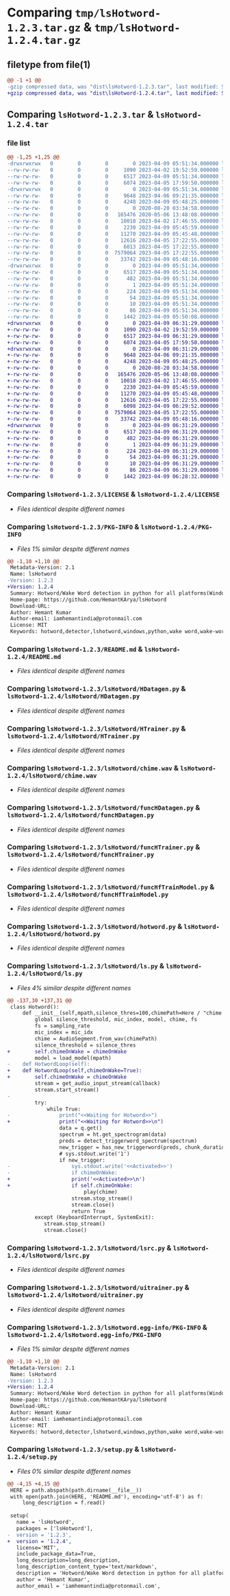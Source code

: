 # Comparing `tmp/lsHotword-1.2.3.tar.gz` & `tmp/lsHotword-1.2.4.tar.gz`

## filetype from file(1)

```diff
@@ -1 +1 @@
-gzip compressed data, was "dist\lsHotword-1.2.3.tar", last modified: Sun Apr  9 05:51:34 2023, max compression
+gzip compressed data, was "dist\lsHotword-1.2.4.tar", last modified: Sun Apr  9 06:31:29 2023, max compression
```

## Comparing `lsHotword-1.2.3.tar` & `lsHotword-1.2.4.tar`

### file list

```diff
@@ -1,25 +1,25 @@
-drwxrwxrwx   0        0        0        0 2023-04-09 05:51:34.000000 lsHotword-1.2.3/
--rw-rw-rw-   0        0        0     1090 2023-04-02 19:52:59.000000 lsHotword-1.2.3/LICENSE
--rw-rw-rw-   0        0        0     6517 2023-04-09 05:51:34.000000 lsHotword-1.2.3/PKG-INFO
--rw-rw-rw-   0        0        0     6074 2023-04-05 17:59:50.000000 lsHotword-1.2.3/README.md
-drwxrwxrwx   0        0        0        0 2023-04-09 05:51:34.000000 lsHotword-1.2.3/lsHotword/
--rw-rw-rw-   0        0        0     9648 2023-04-06 09:21:35.000000 lsHotword-1.2.3/lsHotword/HDatagen.py
--rw-rw-rw-   0        0        0     4248 2023-04-09 05:48:25.000000 lsHotword-1.2.3/lsHotword/HTrainer.py
--rw-rw-rw-   0        0        0        0 2020-08-20 03:34:58.000000 lsHotword-1.2.3/lsHotword/__init__.py
--rw-rw-rw-   0        0        0   165476 2020-05-06 13:48:08.000000 lsHotword-1.2.3/lsHotword/chime.wav
--rw-rw-rw-   0        0        0    10018 2023-04-02 17:46:55.000000 lsHotword-1.2.3/lsHotword/funcHDatagen.py
--rw-rw-rw-   0        0        0     2230 2023-04-09 05:45:59.000000 lsHotword-1.2.3/lsHotword/funcHTrainer.py
--rw-rw-rw-   0        0        0    11270 2023-04-09 05:45:48.000000 lsHotword-1.2.3/lsHotword/funcHfTrainModel.py
--rw-rw-rw-   0        0        0    12616 2023-04-05 17:22:55.000000 lsHotword-1.2.3/lsHotword/hotword.py
--rw-rw-rw-   0        0        0     6013 2023-04-05 17:22:55.000000 lsHotword-1.2.3/lsHotword/ls.py
--rw-rw-rw-   0        0        0  7579064 2023-04-05 17:22:55.000000 lsHotword-1.2.3/lsHotword/lsrc.py
--rw-rw-rw-   0        0        0    33742 2023-04-09 05:48:16.000000 lsHotword-1.2.3/lsHotword/uitrainer.py
-drwxrwxrwx   0        0        0        0 2023-04-09 05:51:34.000000 lsHotword-1.2.3/lsHotword.egg-info/
--rw-rw-rw-   0        0        0     6517 2023-04-09 05:51:34.000000 lsHotword-1.2.3/lsHotword.egg-info/PKG-INFO
--rw-rw-rw-   0        0        0      482 2023-04-09 05:51:34.000000 lsHotword-1.2.3/lsHotword.egg-info/SOURCES.txt
--rw-rw-rw-   0        0        0        1 2023-04-09 05:51:34.000000 lsHotword-1.2.3/lsHotword.egg-info/dependency_links.txt
--rw-rw-rw-   0        0        0      224 2023-04-09 05:51:34.000000 lsHotword-1.2.3/lsHotword.egg-info/entry_points.txt
--rw-rw-rw-   0        0        0       54 2023-04-09 05:51:34.000000 lsHotword-1.2.3/lsHotword.egg-info/requires.txt
--rw-rw-rw-   0        0        0       10 2023-04-09 05:51:34.000000 lsHotword-1.2.3/lsHotword.egg-info/top_level.txt
--rw-rw-rw-   0        0        0       86 2023-04-09 05:51:34.000000 lsHotword-1.2.3/setup.cfg
--rw-rw-rw-   0        0        0     1442 2023-04-09 05:50:08.000000 lsHotword-1.2.3/setup.py
+drwxrwxrwx   0        0        0        0 2023-04-09 06:31:29.000000 lsHotword-1.2.4/
+-rw-rw-rw-   0        0        0     1090 2023-04-02 19:52:59.000000 lsHotword-1.2.4/LICENSE
+-rw-rw-rw-   0        0        0     6517 2023-04-09 06:31:29.000000 lsHotword-1.2.4/PKG-INFO
+-rw-rw-rw-   0        0        0     6074 2023-04-05 17:59:50.000000 lsHotword-1.2.4/README.md
+drwxrwxrwx   0        0        0        0 2023-04-09 06:31:29.000000 lsHotword-1.2.4/lsHotword/
+-rw-rw-rw-   0        0        0     9648 2023-04-06 09:21:35.000000 lsHotword-1.2.4/lsHotword/HDatagen.py
+-rw-rw-rw-   0        0        0     4248 2023-04-09 05:48:25.000000 lsHotword-1.2.4/lsHotword/HTrainer.py
+-rw-rw-rw-   0        0        0        0 2020-08-20 03:34:58.000000 lsHotword-1.2.4/lsHotword/__init__.py
+-rw-rw-rw-   0        0        0   165476 2020-05-06 13:48:08.000000 lsHotword-1.2.4/lsHotword/chime.wav
+-rw-rw-rw-   0        0        0    10018 2023-04-02 17:46:55.000000 lsHotword-1.2.4/lsHotword/funcHDatagen.py
+-rw-rw-rw-   0        0        0     2230 2023-04-09 05:45:59.000000 lsHotword-1.2.4/lsHotword/funcHTrainer.py
+-rw-rw-rw-   0        0        0    11270 2023-04-09 05:45:48.000000 lsHotword-1.2.4/lsHotword/funcHfTrainModel.py
+-rw-rw-rw-   0        0        0    12616 2023-04-05 17:22:55.000000 lsHotword-1.2.4/lsHotword/hotword.py
+-rw-rw-rw-   0        0        0     6098 2023-04-09 06:29:52.000000 lsHotword-1.2.4/lsHotword/ls.py
+-rw-rw-rw-   0        0        0  7579064 2023-04-05 17:22:55.000000 lsHotword-1.2.4/lsHotword/lsrc.py
+-rw-rw-rw-   0        0        0    33742 2023-04-09 05:48:16.000000 lsHotword-1.2.4/lsHotword/uitrainer.py
+drwxrwxrwx   0        0        0        0 2023-04-09 06:31:29.000000 lsHotword-1.2.4/lsHotword.egg-info/
+-rw-rw-rw-   0        0        0     6517 2023-04-09 06:31:29.000000 lsHotword-1.2.4/lsHotword.egg-info/PKG-INFO
+-rw-rw-rw-   0        0        0      482 2023-04-09 06:31:29.000000 lsHotword-1.2.4/lsHotword.egg-info/SOURCES.txt
+-rw-rw-rw-   0        0        0        1 2023-04-09 06:31:29.000000 lsHotword-1.2.4/lsHotword.egg-info/dependency_links.txt
+-rw-rw-rw-   0        0        0      224 2023-04-09 06:31:29.000000 lsHotword-1.2.4/lsHotword.egg-info/entry_points.txt
+-rw-rw-rw-   0        0        0       54 2023-04-09 06:31:29.000000 lsHotword-1.2.4/lsHotword.egg-info/requires.txt
+-rw-rw-rw-   0        0        0       10 2023-04-09 06:31:29.000000 lsHotword-1.2.4/lsHotword.egg-info/top_level.txt
+-rw-rw-rw-   0        0        0       86 2023-04-09 06:31:29.000000 lsHotword-1.2.4/setup.cfg
+-rw-rw-rw-   0        0        0     1442 2023-04-09 06:28:32.000000 lsHotword-1.2.4/setup.py
```

### Comparing `lsHotword-1.2.3/LICENSE` & `lsHotword-1.2.4/LICENSE`

 * *Files identical despite different names*

### Comparing `lsHotword-1.2.3/PKG-INFO` & `lsHotword-1.2.4/PKG-INFO`

 * *Files 1% similar despite different names*

```diff
@@ -1,10 +1,10 @@
 Metadata-Version: 2.1
 Name: lsHotword
-Version: 1.2.3
+Version: 1.2.4
 Summary: Hotword/Wake Word detection in python for all platforms(Windows/Linux/Mac).
 Home-page: https://github.com/HemantKArya/lsHotword
 Download-URL: 
 Author: Hemant Kumar
 Author-email: iamhemantindia@protonmail.com
 License: MIT
 Keywords: hotword,detector,lshotword,windows,python,wake word,wake-word,detection
```

### Comparing `lsHotword-1.2.3/README.md` & `lsHotword-1.2.4/README.md`

 * *Files identical despite different names*

### Comparing `lsHotword-1.2.3/lsHotword/HDatagen.py` & `lsHotword-1.2.4/lsHotword/HDatagen.py`

 * *Files identical despite different names*

### Comparing `lsHotword-1.2.3/lsHotword/HTrainer.py` & `lsHotword-1.2.4/lsHotword/HTrainer.py`

 * *Files identical despite different names*

### Comparing `lsHotword-1.2.3/lsHotword/chime.wav` & `lsHotword-1.2.4/lsHotword/chime.wav`

 * *Files identical despite different names*

### Comparing `lsHotword-1.2.3/lsHotword/funcHDatagen.py` & `lsHotword-1.2.4/lsHotword/funcHDatagen.py`

 * *Files identical despite different names*

### Comparing `lsHotword-1.2.3/lsHotword/funcHTrainer.py` & `lsHotword-1.2.4/lsHotword/funcHTrainer.py`

 * *Files identical despite different names*

### Comparing `lsHotword-1.2.3/lsHotword/funcHfTrainModel.py` & `lsHotword-1.2.4/lsHotword/funcHfTrainModel.py`

 * *Files identical despite different names*

### Comparing `lsHotword-1.2.3/lsHotword/hotword.py` & `lsHotword-1.2.4/lsHotword/hotword.py`

 * *Files identical despite different names*

### Comparing `lsHotword-1.2.3/lsHotword/ls.py` & `lsHotword-1.2.4/lsHotword/ls.py`

 * *Files 4% similar despite different names*

```diff
@@ -137,30 +137,31 @@
 class Hotword():
     def __init__(self,mpath,silence_thres=100,chimePath=Here / "chime.wav",chimeOnWake=True,mic_idx=0,sampling_rate=44100):
         global silence_threshold, mic_index, model, chime, fs
         fs = sampling_rate
         mic_index = mic_idx
         chime = AudioSegment.from_wav(chimePath)
         silence_threshold = silence_thres
+        self.chimeOnWake = chimeOnWake
         model = load_model(mpath)
-    def HotwordLoop(self):
+    def HotwordLoop(self,chimeOnWake=True):
+        self.chimeOnWake = chimeOnWake
         stream = get_audio_input_stream(callback)
         stream.start_stream()
-        
         try:
             while True:
-                print("<<Waiting for Hotword>>")
+                print("<<Waiting for Hotword>>\n")
                 data = q.get()
                 spectrum = ht.get_spectrogram(data)
                 preds = detect_triggerword_spectrum(spectrum)
                 new_trigger = has_new_triggerword(preds, chunk_duration, feed_duration)
                 # sys.stdout.write('1')
                 if new_trigger:
-                    sys.stdout.write('<<Activated>>')
-                    if chimeOnWake:
+                    print('<<Activated>>\n')
+                    if self.chimeOnWake:
                         play(chime)
                     stream.stop_stream()
                     stream.close()
                     return True
         except (KeyboardInterrupt, SystemExit):
            stream.stop_stream()
            stream.close()
```

### Comparing `lsHotword-1.2.3/lsHotword/lsrc.py` & `lsHotword-1.2.4/lsHotword/lsrc.py`

 * *Files identical despite different names*

### Comparing `lsHotword-1.2.3/lsHotword/uitrainer.py` & `lsHotword-1.2.4/lsHotword/uitrainer.py`

 * *Files identical despite different names*

### Comparing `lsHotword-1.2.3/lsHotword.egg-info/PKG-INFO` & `lsHotword-1.2.4/lsHotword.egg-info/PKG-INFO`

 * *Files 1% similar despite different names*

```diff
@@ -1,10 +1,10 @@
 Metadata-Version: 2.1
 Name: lsHotword
-Version: 1.2.3
+Version: 1.2.4
 Summary: Hotword/Wake Word detection in python for all platforms(Windows/Linux/Mac).
 Home-page: https://github.com/HemantKArya/lsHotword
 Download-URL: 
 Author: Hemant Kumar
 Author-email: iamhemantindia@protonmail.com
 License: MIT
 Keywords: hotword,detector,lshotword,windows,python,wake word,wake-word,detection
```

### Comparing `lsHotword-1.2.3/setup.py` & `lsHotword-1.2.4/setup.py`

 * *Files 0% similar despite different names*

```diff
@@ -4,15 +4,15 @@
 HERE = path.abspath(path.dirname(__file__))
 with open(path.join(HERE, 'README.md'), encoding='utf-8') as f:
     long_description = f.read()
 
 setup(
   name = 'lsHotword',
   packages = ['lsHotword'],
-  version = '1.2.3',
+  version = '1.2.4',
   license='MIT',
   include_package_data=True,
   long_description=long_description,
   long_description_content_type='text/markdown',
   description = 'Hotword/Wake Word detection in python for all platforms(Windows/Linux/Mac).',
   author = 'Hemant Kumar',
   author_email = 'iamhemantindia@protonmail.com',
```

